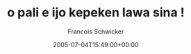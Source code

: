 ---
title: 'o pali e ijo kepeken lawa sina !'
posts: 8
hash: 't425'
author: 'Francois Schwicker'
date: 2005-07-04T15:49:00+00:00
sources:
  - http://forums.tokipona.org/viewtopic.php%3Ft=425.html
---